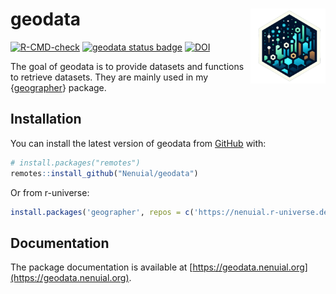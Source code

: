 # geodata <img src="man/figures/logo.png" width="120" align="right"/>

<!-- badges: start -->
[![R-CMD-check](https://github.com/Nenuial/geodata/actions/workflows/R-CMD-check.yaml/badge.svg)](https://github.com/Nenuial/geodata/actions/workflows/R-CMD-check.yaml)
[![geodata status badge](https://nenuial.r-universe.dev/badges/geodata)](https://nenuial.r-universe.dev/geodata)
[![DOI](https://zenodo.org/badge/375427852.svg)](https://zenodo.org/doi/10.5281/zenodo.12790300)
<!-- badges: end -->

The goal of geodata is to provide datasets and functions to retrieve datasets. They are mainly used in my {[geographer](https://github.com/Nenuial/geographer)} package.

## Installation

You can install the latest version of geodata from [GitHub](https://github.com/) with:

``` r
# install.packages("remotes")
remotes::install_github("Nenuial/geodata")
```

Or from r-universe:

``` r
install.packages('geographer', repos = c('https://nenuial.r-universe.dev', 'https://cloud.r-project.org'))
```

## Documentation

The package documentation is available at [https://geodata.nenuial.org](https://geodata.nenuial.org).
